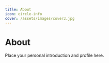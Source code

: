 ```yaml
---
title: About
icon: circle-info
cover: /assets/images/cover3.jpg
---
```


# About

Place your personal introduction and profile here.

